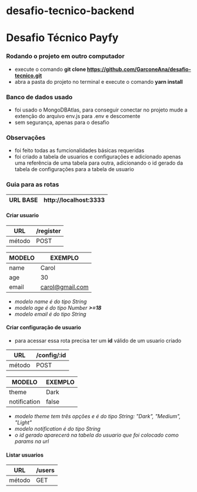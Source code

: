 # desafio-tecnico-backend
# Desafio Técnico Payfy


### Rodando o projeto em outro computador
* execute o comando **git clone https://github.com/GarconeAna/desafio-tecnico.git**
* abra a pasta do projeto no terminal e execute o comando **yarn install**

### Banco de dados usado
* foi usado o MongoDBAtlas, para conseguir conectar no projeto mude a extenção do arquivo env.js para .env e descomente
* sem segurança, apenas para o desafio

### Observações 
* foi feito todas as fumcionalidades básicas requeridas
* foi criado a tabela de usuarios e configurações e adicionado apenas uma referência de uma tabela para outra, adicionando o id gerado da tabela de configurações para a tabela de usuario

### Guia para as rotas
| URL BASE | http://localhost:3333 |
|----------|-----------------------|

#### Criar usuario
| URL    | /register       |
|--------|-----------------|
| método | POST            |

| MODELO | EXEMPLO         |
|--------|-----------------|
| name   | Carol           |
| age    | 30              |
| email  | carol@gmail.com |

* *modelo name é do tipo String*
* *modelo age é do tipo Number **>=18***
* *modelo email é do tipo String*

#### Criar configuração de usuario

* para acessar essa rota precisa ter um **id** válido de um usuario criado

| URL          | /config/:id |
|--------------|-------------|
| método       | POST        |


| MODELO       | EXEMPLO     |
|--------------|-------------|
| theme        | Dark        |
| notification | false       |

* *modelo theme tem três opções e é do tipo String: "Dark", "Medium", "Light"*
* *modelo notification é do tipo String*
* *o id gerado aparecerá na tabela do usuario que foi colocado como params na url*

#### Listar usuarios
| URL    | /users |
|--------|--------|
| método | GET    |

